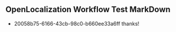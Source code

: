 ## OpenLocalization Workflow Test MarkDown

* 20058b75-6166-43cb-98c0-b660ee33a6ff 
thanks!



<!--HONumber=Feb16_HO4-->
